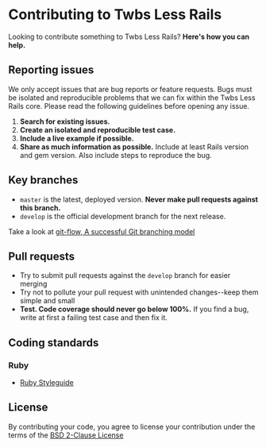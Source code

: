 # Contributing to Twbs Less Rails

Looking to contribute something to Twbs Less Rails? **Here's how you can help.**



## Reporting issues

We only accept issues that are bug reports or feature requests. Bugs must be isolated and reproducible problems that we can fix within the Twbs Less Rails core. Please read the following guidelines before opening any issue.

1. **Search for existing issues.**
2. **Create an isolated and reproducible test case.**
3. **Include a live example if possible.**
4. **Share as much information as possible.** Include at least Rails version and gem version. Also include steps to reproduce the bug.



## Key branches

- `master` is the latest, deployed version. **Never make pull requests against this branch.**
- `develop` is the official development branch for the next release.

Take a look at [git-flow, A successful Git branching model](http://nvie.com/posts/a-successful-git-branching-model/)



## Pull requests

- Try to submit pull requests against the `develop` branch for easier merging
- Try not to pollute your pull request with unintended changes--keep them simple and small
- **Test. Code coverage should never go below 100%.** If you find a bug, write at first a failing test case and then fix it.



## Coding standards

### Ruby

- [Ruby Styleguide](https://github.com/styleguide/ruby)



## License

By contributing your code, you agree to license your contribution under the terms of the [BSD 2-Clause License](LICENSE)
